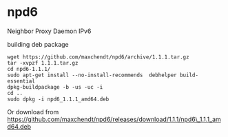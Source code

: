 npd6
====

Neighbor Proxy Daemon IPv6


building deb package

    wget https://github.com/maxchendt/npd6/archive/1.1.1.tar.gz
    tar -xvpzf 1.1.1.tar.gz 
    cd npd6-1.1.1/
    sudo apt-get install --no-install-recommends  debhelper build-essential
    dpkg-buildpackage -b -us -uc -i
    cd ..
    sudo dpkg -i npd6_1.1.1_amd64.deb 

Or download from https://github.com/maxchendt/npd6/releases/download/1.1.1/npd6\_1.1.1_amd64.deb
